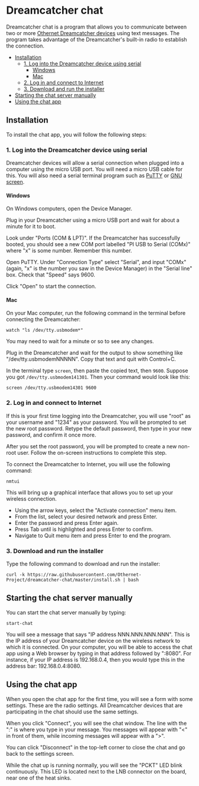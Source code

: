# Dreamcatcher chat

Dreamcatcher chat is a program that allows you to communicate between two or
more [Othernet Dreamcatcher
devices](https://othernet.is/products/dreamcatcher-v3-05) using text messages.
The program takes advantage of the Dreamcatcher's built-in radio to establish
the connection.

<!-- vim-markdown-toc GFM -->

* [Installation](#installation)
  * [1. Log into the Dreamcatcher device using serial](#1-log-into-the-dreamcatcher-device-using-serial)
    * [Windows](#windows)
    * [Mac](#mac)
  * [2. Log in and connect to Internet](#2-log-in-and-connect-to-internet)
  * [3. Download and run the installer](#3-download-and-run-the-installer)
* [Starting the chat server manually](#starting-the-chat-server-manually)
* [Using the chat app](#using-the-chat-app)

<!-- vim-markdown-toc -->

## Installation

To install the chat app, you will follow the following steps:

### 1. Log into the Dreamcatcher device using serial

Dreamcatcher devices will allow a serial connection when plugged into a
computer using the micro USB port. You will need a micro USB cable for this. 
You will also need a serial terminal program such as [PuTTY](https://putty.org)
or [GNU screen](https://www.gnu.org/software/screen/).

#### Windows

On Windows computers, open the Device Manager. 

Plug in your Dreamcatcher using a micro USB port and wait for about a minute
for it to boot.

Look under "Ports (COM & LPT)". If the Dreamcatcher has successfully booted,
you should see a new COM port labelled "PI USB to Serial (COMx)" where "x" is
some number. Remember this number.

Open PuTTY. Under "Connection Type" select "Serial", and input "COMx" (again,
"x" is the number you saw in the Device Manager) in the "Serial line" box.
Check that "Speed" says 9600.

Click "Open" to start the connection.

#### Mac

On your Mac computer, run the following command in the terminal before
connecting the Dreamcatcher:

```
watch "ls /dev/tty.usbmodem*"
```

You may need to wait for a minute or so to see any changes.

Plug in the Dreamcatcher and wait for the output to show something like
"/dev/tty.usbmodemNNNNN". Copy that text and quit with Control+C.

In the terminal type `screen`, then paste the copied text, then `9600`. 
Suppose you got `/dev/tty.usbmodem141301`. Then your command would look like
this:

```
screen /dev/tty.usbmodem14301 9600
```

### 2. Log in and connect to Internet

If this is your first time logging into the Dreamcatcher, you will use "root"
as your username and "1234" as your password. You will be prompted to set the
new root password. Retype the default password, then type in your new password,
and confirm it once more.

After you set the root password, you will be prompted to create a new non-root
user. Follow the on-screen instructions to complete this step.

To connect the Dreamcatcher to Internet, you will use the following command:

```
nmtui
```

This will bring up a graphical interface that allows you to set up your
wireless connection. 

- Using the arrow keys, select the "Activate connection" menu item. 
- From the list, select your desired network and press Enter. 
- Enter the password and press Enter again. 
- Press Tab until <Back> is highlighted and press Enter to confirm.
- Navigate to Quit menu item and press Enter to end the program.

### 3. Download and run the installer

Type the following command to download and run the installer:

```
curl -k https://raw.githubusercontent.com/Othernet-Project/dreamcatcher-chat/master/install.sh | bash
```

## Starting the chat server manually

You can start the chat server manually by typing:

```
start-chat
```

You will see a message that says "IP address NNN.NNN.NNN.NNN". This is the IP
address of your Dreamcatcher device on the wireless network to which it is
connected. On your computer, you will be able to access the chat app using a
Web browser by typing in that address followed by ":8080". For instance, if
your IP address is 192.168.0.4, then you would type this in the address bar:
192.168.0.4:8080.

## Using the chat app

When you open the chat app for the first time, you will see a form with some
settings. These are the radio settings. All Dreamcatcher devices that are
participating in the chat should use the same settings.

When you click "Connect", you will see the chat window. The line with the ":"
is where you type in your message. You messages will appear with "<" in front
of them, while incoming messages will appear with a ">".

You can click "Disconnect" in the top-left corner to close the chat and go back
to the settings screen.

While the chat up is running normally, you will see the "PCKT" LED blink
continuously. This LED is located next to the LNB connector on the board, near
one of the heat sinks.

